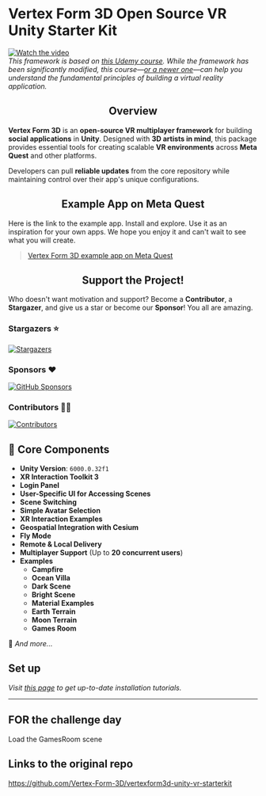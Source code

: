 
# **Vertex Form 3D Open Source VR Unity Starter Kit**  

[![Watch the video](https://github.com/evgeniyasimmons/my-sandbox/raw/main/ShortVF3D.gif)](https://youtu.be/1Xt_7Uxr8T)  
*This framework is based on [this Udemy course](https://www.udemy.com/course/multiplayer-virtual-reality-vr-development-with-unity/learn/lecture/21025418?start=30#overview). While the framework has been significantly modified, this course—[or a newer one](https://www.udemy.com/course/build-your-multiplayer-vr-game-from-scratch-with-fusion/?referralCode=CD1161498C9135567DC0)—can help you understand the fundamental principles of building a virtual reality application.*


## <h2 align="center"> Overview</h2>

**Vertex Form 3D** is an **open-source VR multiplayer framework** for building **social applications** in **Unity**. Designed with **3D artists in mind**, this package provides essential tools for creating scalable **VR environments** across **Meta Quest** and other platforms.  

Developers can pull **reliable updates** from the core repository while maintaining control over their app's unique configurations.  


## <h2 align="center"> Example App on Meta Quest </h2>
Here is the link to the example app. Install and explore. Use it as an inspiration for your own apps. We hope you enjoy it and can't wait to see what you will create.  

> [Vertex Form 3D example app on Meta Quest](https://www.meta.com/s/9fkD1uaih)

## <h2 align="center"> Support the Project!</h2>

Who doesn't want motivation and support? Become a **Contributor**, a **Stargazer**, and give us a star or become our **Sponsor**! You all are amazing.

### Stargazers ⭐
[![Stargazers](https://reporoster.com/stars/dark/Vertex-Form-3D/vertexform3d-unity-vr-starterkit)](https://github.com/Vertex-Form-3D/vertexform3d-unity-vr-starterkit/stargazers)

### Sponsors ❤️
[![GitHub Sponsors](https://img.shields.io/github/sponsors/Vertex-Form-3D?logo=github&style=for-the-badge)](https://github.com/sponsors/Vertex-Form-3D)

### Contributors 👨‍💻
[![Contributors](https://contrib.rocks/image?repo=Vertex-Form-3D/vertexform3d-unity-vr-starterkit)](https://github.com/Vertex-Form-3D/vertexform3d-unity-vr-starterkit/graphs/contributors)


## 🔹 Core Components  
- **Unity Version**: `6000.0.32f1`  
- **XR Interaction Toolkit 3**  
- **Login Panel**  
- **User-Specific UI for Accessing Scenes**  
- **Scene Switching**  
- **Simple Avatar Selection**  
- **XR Interaction Examples**  
- **Geospatial Integration with Cesium**  
- **Fly Mode**  
- **Remote & Local Delivery**  
- **Multiplayer Support** (Up to **20 concurrent users**)
- **Examples**
    - **Campfire**
  - **Ocean Villa**  
  -  **Dark Scene**  
  -  **Bright Scene**  
  - **Material Examples**
  -  **Earth Terrain**  
  -  **Moon Terrain**  
  - **Games Room**
    

🔹 *And more...*  
## Set up

*Visit [this page](https://vertexform3d.com/tutorials/) to get up-to-date installation tutorials.*

---


## FOR the challenge day

Load the GamesRoom scene

## Links to the original repo

https://github.com/Vertex-Form-3D/vertexform3d-unity-vr-starterkit


